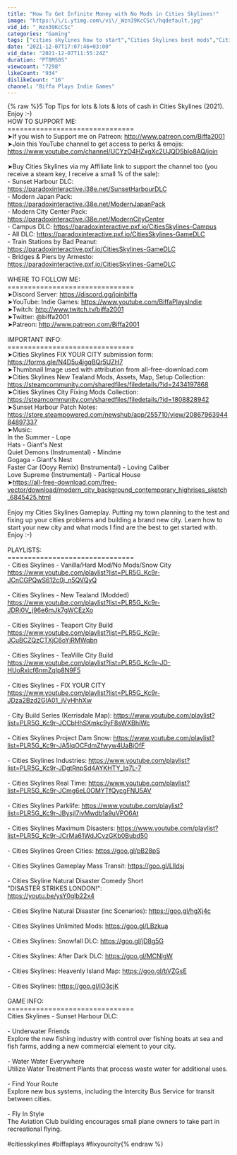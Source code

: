 ```yaml
---
title: "How To Get Infinite Money with No Mods in Cities Skylines!"
image: "https:\/\/i.ytimg.com\/vi\/_Wzn39KcCSc\/hqdefault.jpg"
vid_id: "_Wzn39KcCSc"
categories: "Gaming"
tags: ["cities skylines how to start","Cities Skylines best mods","Cities Skylines"]
date: "2021-12-07T17:07:46+03:00"
vid_date: "2021-12-07T11:55:24Z"
duration: "PT8M50S"
viewcount: "7298"
likeCount: "934"
dislikeCount: "16"
channel: "Biffa Plays Indie Games"
---
```

{% raw %}5 Top Tips for lots &amp; lots &amp; lots of cash in Cities Skylines (2021). Enjoy :-)<br />HOW TO SUPPORT ME:<br />===============================<br />➤If you wish to Support me on Patreon: <a rel="nofollow" target="blank" href="http://www.patreon.com/Biffa2001">http://www.patreon.com/Biffa2001</a><br />➤Join this YouTube channel to get access to perks &amp; emojis: <a rel="nofollow" target="blank" href="https://www.youtube.com/channel/UCYzO4HZxgXc2UJQD5bIo8AQ/join">https://www.youtube.com/channel/UCYzO4HZxgXc2UJQD5bIo8AQ/join</a><br /><br />➤Buy Cities Skylines via my Affiliate link to support the channel too (you receive a steam key, I receive a small % of the sale): <br />- Sunset Harbour DLC: <a rel="nofollow" target="blank" href="https://paradoxinteractive.i38e.net/SunsetHarbourDLC">https://paradoxinteractive.i38e.net/SunsetHarbourDLC</a><br />- Modern Japan Pack: <a rel="nofollow" target="blank" href="https://paradoxinteractive.i38e.net/ModernJapanPack">https://paradoxinteractive.i38e.net/ModernJapanPack</a><br />- Modern City Center Pack: <a rel="nofollow" target="blank" href="https://paradoxinteractive.i38e.net/ModernCityCenter">https://paradoxinteractive.i38e.net/ModernCityCenter</a><br />- Campus DLC: <a rel="nofollow" target="blank" href="https://paradoxinteractive.pxf.io/CitiesSkylines-Campus">https://paradoxinteractive.pxf.io/CitiesSkylines-Campus</a><br />- All DLC: <a rel="nofollow" target="blank" href="https://paradoxinteractive.pxf.io/CitiesSkylines-GameDLC">https://paradoxinteractive.pxf.io/CitiesSkylines-GameDLC</a><br />- Train Stations by Bad Peanut: <a rel="nofollow" target="blank" href="https://paradoxinteractive.pxf.io/CitiesSkylines-GameDLC">https://paradoxinteractive.pxf.io/CitiesSkylines-GameDLC</a><br />- Bridges &amp; Piers by Armesto: <a rel="nofollow" target="blank" href="https://paradoxinteractive.pxf.io/CitiesSkylines-GameDLC">https://paradoxinteractive.pxf.io/CitiesSkylines-GameDLC</a><br /><br />WHERE TO FOLLOW ME:<br />===============================<br />➤Discord Server: <a rel="nofollow" target="blank" href="https://discord.gg/joinbiffa">https://discord.gg/joinbiffa</a><br />➤YouTube: Indie Games: <a rel="nofollow" target="blank" href="https://www.youtube.com/BiffaPlaysIndie">https://www.youtube.com/BiffaPlaysIndie</a><br />➤Twitch: <a rel="nofollow" target="blank" href="http://www.twitch.tv/biffa2001">http://www.twitch.tv/biffa2001</a><br />➤Twitter: @biffa2001<br />➤Patreon: <a rel="nofollow" target="blank" href="http://www.patreon.com/Biffa2001">http://www.patreon.com/Biffa2001</a><br /><br />IMPORTANT INFO:<br />===============================<br />➤Cities Skylines FIX YOUR CITY submission form: <a rel="nofollow" target="blank" href="https://forms.gle/N4D5u4jgqBQr5UZH7">https://forms.gle/N4D5u4jgqBQr5UZH7</a><br />➤Thumbnail Image used with attribution from all-free-download.com<br />➤Cities Skylines New Tealand Mods, Assets, Map, Setup Collection: <a rel="nofollow" target="blank" href="https://steamcommunity.com/sharedfiles/filedetails/?id=2434197868">https://steamcommunity.com/sharedfiles/filedetails/?id=2434197868</a><br />➤Cities Skylines City Fixing Mods Collection: <a rel="nofollow" target="blank" href="https://steamcommunity.com/sharedfiles/filedetails/?id=1808828942">https://steamcommunity.com/sharedfiles/filedetails/?id=1808828942</a><br />➤Sunset Harbour Patch Notes:<br /><a rel="nofollow" target="blank" href="https://store.steampowered.com/newshub/app/255710/view/2086796394484897337">https://store.steampowered.com/newshub/app/255710/view/2086796394484897337</a><br />➤Music:<br />In the Summer - Lope<br />Hats - Giant's Nest<br />Quiet Demons (Instrumental) - Mindme<br />Gogaga - Giant's Nest<br />Faster Car (Ooyy Remix) (Instrumental) - Loving Caliber<br />Love Supreme (Instrumental) - Partical House<br />➤<a rel="nofollow" target="blank" href="https://all-free-download.com/free-vector/download/modern_city_background_contemporary_highrises_sketch_6845425.html">https://all-free-download.com/free-vector/download/modern_city_background_contemporary_highrises_sketch_6845425.html</a><br /><br />Enjoy my Cities Skylines Gameplay. Putting my town planning to the test and fixing up your cities problems and building a brand new city. Learn how to start your new city and what mods I find are the best to get started with. Enjoy :-)<br /><br />PLAYLISTS:<br />===============================<br />- Cities Skylines - Vanilla/Hard Mod/No Mods/Snow City<br /><a rel="nofollow" target="blank" href="https://www.youtube.com/playlist?list=PLR5G_Kc9r-JCnCGPQwS612c0j_n5QVQyQ">https://www.youtube.com/playlist?list=PLR5G_Kc9r-JCnCGPQwS612c0j_n5QVQyQ</a><br /><br />- Cities Skylines - New Tealand (Modded)<br /><a rel="nofollow" target="blank" href="https://www.youtube.com/playlist?list=PLR5G_Kc9r-JDRj0V_j96e6mJk7gWCEzXo">https://www.youtube.com/playlist?list=PLR5G_Kc9r-JDRj0V_j96e6mJk7gWCEzXo</a><br /><br />- Cities Skylines - Teaport City Build<br /><a rel="nofollow" target="blank" href="https://www.youtube.com/playlist?list=PLR5G_Kc9r-JCuBCZQzCTXjC6oYjRMWqbn">https://www.youtube.com/playlist?list=PLR5G_Kc9r-JCuBCZQzCTXjC6oYjRMWqbn</a><br /><br />- Cities Skylines - TeaVille City Build<br /><a rel="nofollow" target="blank" href="https://www.youtube.com/playlist?list=PLR5G_Kc9r-JD-HUoRxicf6nmZqIp8N9F5">https://www.youtube.com/playlist?list=PLR5G_Kc9r-JD-HUoRxicf6nmZqIp8N9F5</a><br /><br />- Cities Skylines - FIX YOUR CITY<br /><a rel="nofollow" target="blank" href="https://www.youtube.com/playlist?list=PLR5G_Kc9r-JDza2Bzd2GIA01_jVyHhhXw">https://www.youtube.com/playlist?list=PLR5G_Kc9r-JDza2Bzd2GIA01_jVyHhhXw</a><br /><br />- City Build Series (Kerrisdale Map): <a rel="nofollow" target="blank" href="https://www.youtube.com/playlist?list=PLR5G_Kc9r-JCCbHhSXmkc9yF8sWXBhiWc">https://www.youtube.com/playlist?list=PLR5G_Kc9r-JCCbHhSXmkc9yF8sWXBhiWc</a><br /><br />- Cities Skylines Project Dam Snow: <a rel="nofollow" target="blank" href="https://www.youtube.com/playlist?list=PLR5G_Kc9r-JA5lqOCFdmZfwyw4UaBjOfF">https://www.youtube.com/playlist?list=PLR5G_Kc9r-JA5lqOCFdmZfwyw4UaBjOfF</a><br /><br />- Cities Skylines Industries: <a rel="nofollow" target="blank" href="https://www.youtube.com/playlist?list=PLR5G_Kc9r-JDgtRnpSd4AYKHTY_Iq7L-7">https://www.youtube.com/playlist?list=PLR5G_Kc9r-JDgtRnpSd4AYKHTY_Iq7L-7</a><br /><br />- Cities Skylines Real Time: <a rel="nofollow" target="blank" href="https://www.youtube.com/playlist?list=PLR5G_Kc9r-JCmg6eL0OMYTfQycgFNU5AV">https://www.youtube.com/playlist?list=PLR5G_Kc9r-JCmg6eL0OMYTfQycgFNU5AV</a><br /><br />- Cities Skylines Parklife: <a rel="nofollow" target="blank" href="https://www.youtube.com/playlist?list=PLR5G_Kc9r-JBysjI7ivMwdb1a9uVPO6At">https://www.youtube.com/playlist?list=PLR5G_Kc9r-JBysjI7ivMwdb1a9uVPO6At</a><br /><br />- Cities Skylines Maximum Disasters: <a rel="nofollow" target="blank" href="https://www.youtube.com/playlist?list=PLR5G_Kc9r-JCrMa61WdJCvzGKb0Bubd50">https://www.youtube.com/playlist?list=PLR5G_Kc9r-JCrMa61WdJCvzGKb0Bubd50</a><br /><br />- Cities Skylines Green Cities: <a rel="nofollow" target="blank" href="https://goo.gl/pB28pS">https://goo.gl/pB28pS</a><br /><br />- Cities Skylines Gameplay Mass Transit: <a rel="nofollow" target="blank" href="https://goo.gl/LIldsj">https://goo.gl/LIldsj</a><br /><br />- Cities Skyline Natural Disaster Comedy Short<br />&quot;DISASTER STRIKES LONDON!&quot;:<br /><a rel="nofollow" target="blank" href="https://youtu.be/ysY0glb22x4">https://youtu.be/ysY0glb22x4</a><br /><br />- Cities Skyline Natural Disaster (inc Scenarios): <a rel="nofollow" target="blank" href="https://goo.gl/hgXj4c">https://goo.gl/hgXj4c</a><br /><br />- Cities Skylines Unlimited Mods: <a rel="nofollow" target="blank" href="https://goo.gl/LBzkua">https://goo.gl/LBzkua</a><br /><br />- Cities Skylines: Snowfall DLC: <a rel="nofollow" target="blank" href="https://goo.gl/jD8g5G">https://goo.gl/jD8g5G</a><br /><br />- Cities Skylines: After Dark DLC: <a rel="nofollow" target="blank" href="https://goo.gl/MCNlgW">https://goo.gl/MCNlgW</a><br /><br />- Cities Skylines: Heavenly Island Map: <a rel="nofollow" target="blank" href="https://goo.gl/bVZGsE">https://goo.gl/bVZGsE</a><br /><br />- Cities Skylines: <a rel="nofollow" target="blank" href="https://goo.gl/iO3cjK">https://goo.gl/iO3cjK</a><br /><br />GAME INFO:<br />===============================<br />Cities Skylines - Sunset Harbour DLC:<br /><br />- Underwater Friends<br />Explore the new fishing industry with control over fishing boats at sea and fish farms, adding a new commercial element to your city.<br /><br />- Water Water Everywhere<br />Utilize Water Treatment Plants that process waste water for additional uses.<br /><br />- Find Your Route<br />Explore new bus systems, including the Intercity Bus Service for transit between cities.<br /><br />- Fly In Style<br />The Aviation Club building encourages small plane owners to take part in recreational flying.<br /><br />#citiesskylines #biffaplays #fixyourcity{% endraw %}
